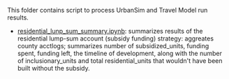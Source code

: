 This folder contains script to process UrbanSim and Travel Model run results.

* [residential_lunp_sum_summary.ipynb](residential_lunp_sum_summary.ipynb): summarizes results of the residential lump-sum account (subsidy funding) strategy: aggreates county acctlogs; summarizes number of subsidized_units, funding spent, funding left, the timeline of development, along with the number of inclusionary_units and total residential_units that wouldn't have been built without the subsidy. 